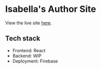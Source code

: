 # Isabella's Author Site

View the live site [here](https://isabellaeichleronus-ac8fb.web.app).

## Tech stack
- Frontend: React
- Backend: WIP
- Deployment: Firebase
